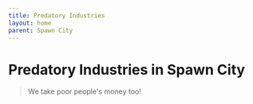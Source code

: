 ```yaml
---
title: Predatory Industries
layout: home
parent: Spawn City
---
```


# Predatory Industries in Spawn City

> We take poor people's money too!